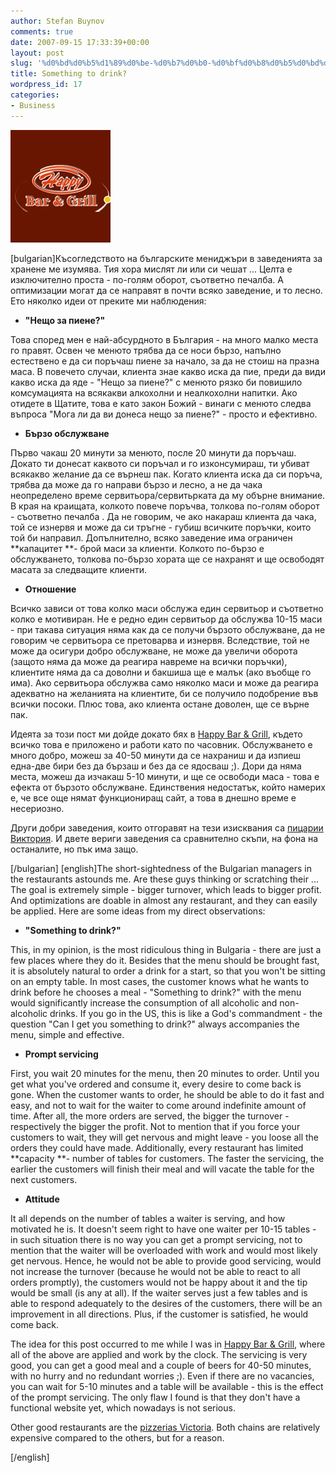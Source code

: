 ```yaml
---
author: Stefan Buynov
comments: true
date: 2007-09-15 17:33:39+00:00
layout: post
slug: '%d0%bd%d0%b5%d1%89%d0%be-%d0%b7%d0%b0-%d0%bf%d0%b8%d0%b5%d0%bd%d0%b5'
title: Something to drink?
wordpress_id: 17
categories:
- Business
---
```


[![Happy Bar & Grill](/images/2007/09/happy_bar_and_grill.jpg)](/images/2007/09/happy_bar_and_grill.jpg)

[bulgarian]Късогледството на българските мениджъри в заведенията за хранене ме изумява. Тия хора мислят ли или си чешат ... Целта е изключително проста - по-голям оборот, съответно печалба. А оптимизации могат да се направят в почти всяко заведение, и то лесно. Ето няколко идеи от преките ми наблюдения:
	
  * **"Нещо за пиене?"**

Това според мен е най-абсурдното в България - на много малко места го правят. Освен че менюто трябва да се носи бързо, напълно естествено е да си поръчаш пиене за начало, за да не стоиш на празна маса. В повечето случаи, клиента знае какво иска да пие, преди да види какво иска да яде - "Нещо за пиене?" с менюто рязко би повишило комсумацията на всякакви алкохолни и неалкохолни напитки. Ако отидете в Щатите, това е като закон Божий - винаги с менюто следва въпроса "Мога ли да ви донеса нещо за пиене?" - просто и ефективно.
	
  * **Бързо обслужване**

Първо чакаш 20 минути за менюто, после 20 минути да поръчаш. Докато ти донесат каквото си поръчал и го изконсумираш, ти убиват всякакво желание да се върнеш пак. Когато клиента иска да си поръча, трябва да може да го направи бързо и лесно, а не да чака неопределено време сервитьора/сервитьрката да му обърне внимание. В края на краищата, колкото повече поръчва, толкова по-голям оборот - съответно печалба . Да не говорим, че ако накараш клиента да чака, той се изнервя и може да си тръгне - губиш всичките поръчки, които той би направил. Допълнително, всяко заведение има ограничен **капацитет **- брой маси за клиенти. Колкото по-бързо е обслужването, толкова по-бързо хората ще се нахранят и ще освободят масата за следващите клиенти.

<!-- More -->
	
  * **Отношение**

Всичко зависи от това колко маси обслужа един сервитьор и съответно колко е мотивиран. Не е редно един сервитьор да обслужва 10-15 маси - при такава ситуация няма как да се получи бързото обслужване, да не говорим че сервитьора се претоварва и изнервя. Вследствие, той не може да осигури добро обслужване, не може да увеличи оборота (защото няма да може да реагира навреме на всички поръчки), клиентите няма да са доволни и бакшиша ще е малък (ако въобще го има). Ако сервитьора обслужва само няколко маси и може да реагира адекватно на желанията на клиентите, би се получило подобрение във всички посоки. Плюс това, ако клиента остане доволен, ще се върне пак.

Идеята за този пост ми дойде докато бях в [Happy Bar & Grill](http://www.happy.bg/), където всичко това е приложено и работи като по часовник. Обслужването е много добро, можеш за 40-50 минути да се нахраниш и да изпиеш една-две бири без да бързаш и без да се ядосваш ;). Дори да няма места, можеш да изчакаш 5-10 минути, и ще се освободи маса - това е ефекта от бързото обслужване. Единствения недостатък, който намерих е, че все още нямат функциониращ сайт, а това в днешно време е несериозно.

Други добри заведения, които отгоравят на тези изисквания са [пицарии Виктория](http://www.pizza-victoria.com/). И двете вериги заведения са сравнително скъпи, на фона на останалите, но пък има защо.

[/bulgarian]
[english]The short-sightedness of the Bulgarian managers in the restaurants astounds me. Are these guys thinking or scratching their ... The goal is extremely simple - bigger turnover, which leads to bigger profit. And optimizations are doable in almost any restaurant, and they can easily be applied. Here are some ideas from my direct observations:
	
  * **"Something to drink?"**

This, in my opinion, is the most ridiculous thing in Bulgaria - there are just a few places where they do it. Besides that the menu should be brought fast, it is absolutely natural to order a drink for a start, so that you won't be sitting on an empty table. In most cases, the customer knows what he wants to drink before he chooses a meal - "Something to drink?" with the menu would significantly increase the consumption of all alcoholic and non-alcoholic drinks. If you go in the US, this is like a God's commandment - the question "Can I get you something to drink?" always accompanies the menu, simple and effective.
	
  * **Prompt servicing**


First, you wait 20 minutes for the menu, then 20 minutes to order. Until you get what you've ordered and consume it, every desire to come back is gone. When the customer wants to order, he should be able to do it fast and easy, and not to wait for the waiter to come around indefinite amount of time. After all, the more orders are served, the bigger the turnover - respectively the bigger the profit. Not to mention that if you force your customers to wait, they will get nervous and might leave - you loose all the orders they could have made. Additionally, every restaurant has limited **capacity **- number of tables for customers. The faster the servicing, the earlier the customers will finish their meal and will vacate the table for the next customers.

<!-- More -->
	
  * **Attitude**

It all depends on the number of tables a waiter is serving, and how motivated he is. It doesn't seem right to have one waiter per 10-15 tables - in such situation there is no way you can get a prompt servicing, not to mention that the waiter will be overloaded with work and would most likely get nervous. Hence, he would not be able to provide good servicing, would not increase the turnover (because he would not be able to react to all orders promptly), the customers would not be happy about it and the tip would be small (is any at all). If the waiter serves just a few tables and is able to respond adequately to the desires of the customers, there will be an improvement in all directions. Plus, if the customer is satisfied, he would come back.

The idea for this post occurred to me while I was in [Happy Bar & Grill](http://www.happy.bg/), where all of the above are applied and work by the clock. The servicing is very good, you can get a good meal and a couple of beers for 40-50 minutes, with no hurry and no redundant worries ;). Even if there are no vacancies, you can wait for 5-10 minutes and a table will be available - this is the effect of the prompt servicing. The only flaw I found is that they don't have a functional website yet, which nowadays is not serious.

Other good restaurants are the [pizzerias Victoria](http://www.pizza-victoria.com/). Both chains are relatively expensive compared to the others, but for a reason.

[/english]
